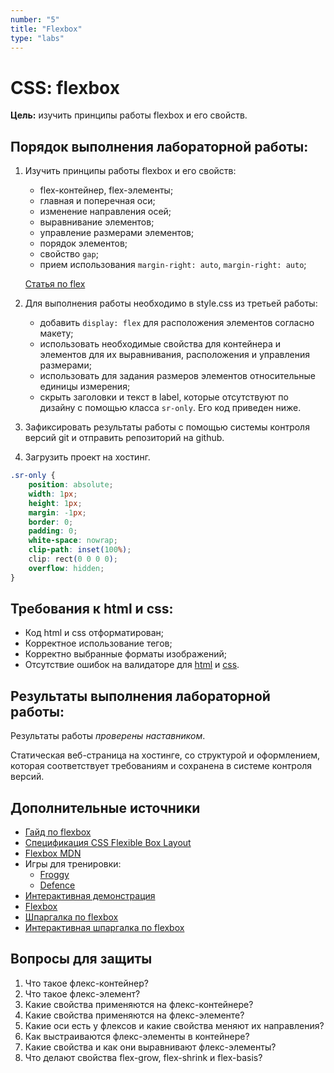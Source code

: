 ```yaml
---
number: "5"
title: "Flexbox"
type: "labs"
---
```


# CSS: flexbox

**Цель:** изучить принципы работы flexbox и его свойств.

## Порядок выполнения лабораторной работы:

1. Изучить принципы работы flexbox и его свойств:

    - flex-контейнер, flex-элементы;
    - главная и поперечная оси;
    - изменение направления осей;
    - выравнивание элементов;
    - управление размерами элементов;
    - порядок элементов;
    - свойство `gap`;
    - прием использования `margin-right: auto`, `margin-right: auto`;

    [Статья по flex](/useful/flex)

1. Для выполнения работы необходимо в style.css из третьей работы:
    - добавить `display: flex` для расположения элементов согласно макету;
    - использовать необходимые свойства для контейнера и элементов для их выравнивания, расположения и управления размерами;
    - использовать для задания размеров элементов относительные единицы измерения;
    - скрыть заголовки и текст в label, которые отсутствуют по дизайну с помощью класса `sr-only`. Его код приведен ниже.
1. Зафиксировать результаты работы с помощью системы контроля версий git и отправить репозиторий на github.
1. Загрузить проект на хостинг.

```css
.sr-only {
    position: absolute;
    width: 1px;
    height: 1px;
    margin: -1px;
    border: 0;
    padding: 0;
    white-space: nowrap;
    clip-path: inset(100%);
    clip: rect(0 0 0 0);
    overflow: hidden;
}
```

## Требования к html и css:

- Код html и css отформатирован;
- Корректное использование тегов;
- Корректно выбранные форматы изображений;
- Отсутствие ошибок на валидаторе для [html](https://validator.w3.org/) и [css](https://jigsaw.w3.org/css-validator/).

## Результаты выполнения лабораторной работы:

Результаты работы _проверены наставником_.

Статическая веб-страница на хостинге, со структурой и оформлением, которая соответствует требованиям и сохранена в системе контроля версий.

## Дополнительные источники

- [Гайд по flexbox](https://doka.guide/css/flexbox-guide/)
- [Спецификация CSS Flexible Box Layout](https://www.w3.org/TR/css-flexbox-1/)
- [Flexbox MDN](https://developer.mozilla.org/ru/docs/Learn/CSS/CSS_layout/Flexbox)
- Игры для тренировки:
    - [Froggy](http://flexboxfroggy.com/)
    - [Defence](http://www.flexboxdefense.com/)
- [Интерактивная демонстрация](https://codepen.io/enxaneta/full/adLPwv)
- [Flexbox](https://semicolon.dev/tutorial/css/complete-css-flex-tutorial)
- [Шпаргалка по flexbox](https://www.freecodecamp.org/news/css-flexbox-tutorial-with-cheatsheet/)
- [Интерактивная шпаргалка по flexbox](https://tpverstak.ru/flex-cheatsheet/)

## Вопросы для защиты

1. Что такое флекс-контейнер?
1. Что такое флекс-элемент?
1. Какие свойства применяются на флекс-контейнере?
1. Какие свойства применяются на флекс-элементе?
1. Какие оси есть у флексов и какие свойства меняют их направления?
1. Как выстраиваются флекс-элементы в контейнере?
1. Какие свойства и как они выравнивают флекс-элементы?
1. Что делают свойства flex-grow, flex-shrink и flex-basis?
